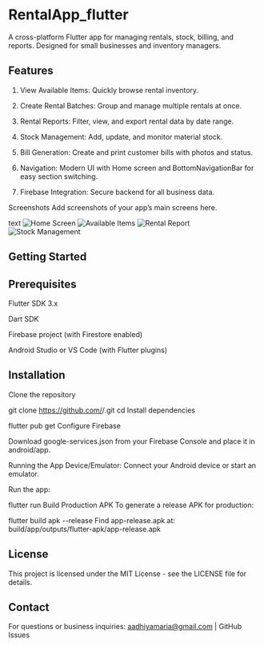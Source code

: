 # RentalApp_flutter

A cross-platform Flutter app for managing rentals, stock, billing, and reports.
Designed for small businesses and inventory managers.

## Features

1. View Available Items: Quickly browse rental inventory.

2. Create Rental Batches: Group and manage multiple rentals at once.

3. Rental Reports: Filter, view, and export rental data by date range.

4. Stock Management: Add, update, and monitor material stock.

5. Bill Generation: Create and print customer bills with photos and status.

6. Navigation: Modern UI with Home screen and BottomNavigationBar for easy section switching.

7. Firebase Integration: Secure backend for all business data.

Screenshots
Add screenshots of your app’s main screens here.

text
![Home Screen](screenshots/home.png)
![Available Items](screenshots/available_items.png)
![Rental Report](screenshots/report.png)
![Stock Management](screenshots/stock.png)

## Getting Started

## Prerequisites

Flutter SDK 3.x

Dart SDK

Firebase project (with Firestore enabled)

Android Studio or VS Code (with Flutter plugins)

## Installation

Clone the repository

git clone https://github.com/<your-username>/<your-repo>.git
cd <your-repo>
Install dependencies


flutter pub get
Configure Firebase

Download google-services.json from your Firebase Console and place it in android/app.

Running the App
Device/Emulator: Connect your Android device or start an emulator.

Run the app:

flutter run
Build Production APK
To generate a release APK for production:


flutter build apk --release
Find app-release.apk at:
build/app/outputs/flutter-apk/app-release.apk

## License
This project is licensed under the MIT License - see the LICENSE file for details.

## Contact
For questions or business inquiries:
aadhiyamaria@gmail.com | GitHub Issues
